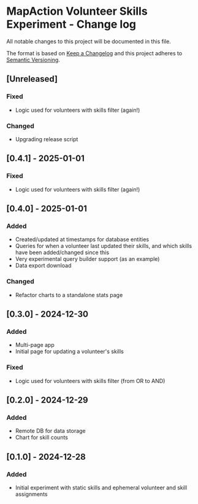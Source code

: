 # MapAction Volunteer Skills Experiment - Change log

All notable changes to this project will be documented in this file.

The format is based on [Keep a Changelog](http://keepachangelog.com/en/1.0.0/)
and this project adheres to [Semantic Versioning](http://semver.org/spec/v2.0.0.html).

## [Unreleased]

### Fixed

* Logic used for volunteers with skills filter (again!)

### Changed

* Upgrading release script

## [0.4.1] - 2025-01-01

### Fixed

* Logic used for volunteers with skills filter (again!)

## [0.4.0] - 2025-01-01

### Added

* Created/updated at timestamps for database entities
* Queries for when a volunteer last updated their skills, and which skills have been added/changed since this
* Very experimental query builder support (as an example)
* Data export download

### Changed

* Refactor charts to a standalone stats page

## [0.3.0] - 2024-12-30

### Added

* Multi-page app
* Initial page for updating a volunteer's skills

### Fixed

* Logic used for volunteers with skills filter (from OR to AND)

## [0.2.0] - 2024-12-29

### Added

* Remote DB for data storage
* Chart for skill counts

## [0.1.0] - 2024-12-28

### Added

- Initial experiment with static skills and ephemeral volunteer and skill assignments
